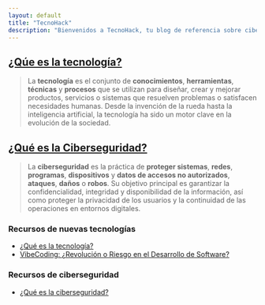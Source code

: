 ```yaml
---
layout: default
title: "TecnoHack"
description: "Bienvenidos a TecnoHack, tu blog de referencia sobre ciberseguridad y avances tecnológicos. Descubre noticias, guías y análisis para estar al día en el mundo digital."
---
```

## [¿Qúe es la tecnología?](/que-es-la-tecnologia/)

> La **tecnología** es el conjunto de **conocimientos**, **herramientas**, **técnicas** y **procesos** que se utilizan para diseñar, crear y mejorar productos, servicios o sistemas que resuelven problemas o satisfacen necesidades humanas. Desde la invención de la rueda hasta la inteligencia artificial, la tecnología ha sido un motor clave en la evolución de la sociedad.

## [¿Qué es la Ciberseguridad?](/que-es-la-ciberseguridad/)

> La **ciberseguridad** es la práctica de **proteger sistemas**, **redes**, **programas**, **dispositivos** y **datos de accesos no autorizados**, **ataques**, **daños** o **robos**. Su objetivo principal es garantizar la confidencialidad, integridad y disponibilidad de la información, así como proteger la privacidad de los usuarios y la continuidad de las operaciones en entornos digitales.

### Recursos de nuevas tecnologías
- [¿Qué es la tecnología?](/que-es-la-tecnologia/)
- [VibeCoding: ¿Revolución o Riesgo en el Desarrollo de Software?](/VibeCoding/)

### Recursos de ciberseguridad
- [¿Qué es la ciberseguridad?](/que-es-la-ciberseguridad/)